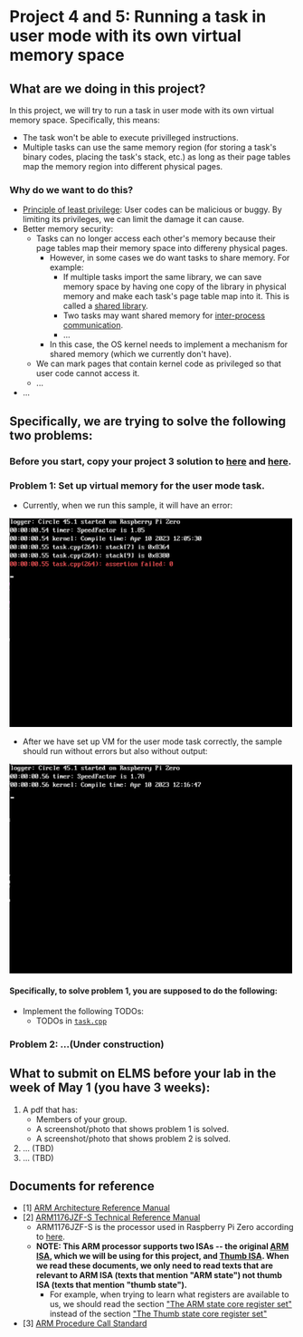 # Project 4 and 5: Running a task in user mode with its own virtual memory space

## What are we doing in this project?
In this project, we will try to run a task in user mode with its own virtual memory space.
Specifically, this means:
- The task won't be able to execute privilleged instructions.
- Multiple tasks can use the same memory region (for storing a task's binary codes, placing the task's stack, etc.) as long as their page tables map the memory region into different physical pages.

### Why do we want to do this?
- [Principle of least privilege](https://en.wikipedia.org/wiki/Principle_of_least_privilege): User codes can be malicious or buggy. By limiting its privileges, we can limit the damage it can cause.
- Better memory security: 
  - Tasks can no longer access each other's memory because their page tables map their memory space into differeny physical pages.
    - However, in some cases we do want tasks to share memory. For example:
      - If multiple tasks import the same library, we can save memory space by having one copy of the library in physical memory and make each task's page table map into it. This is called a [shared library](https://en.wikipedia.org/wiki/Library_(computing)#Shared_libraries).
      - Two tasks may want shared memory for [inter-process communication](https://en.wikipedia.org/wiki/Inter-process_communication).
      - ...
    - In this case, the OS kernel needs to implement a mechanism for shared memory (which we currently don't have).
  - We can mark pages that contain kernel code as privileged so that user code cannot access it.
  - ...
- ...

## Specifically, we are trying to solve the following two problems:

### Before you start, copy your project 3 solution to [here](../../lib/sched/task.cpp#L204-L249) and [here](../../lib/sched/scheduler.cpp#L1).

### Problem 1: Set up virtual memory for the user mode task.
- Currently, when we run this sample, it will have an error:

<img src="img/project 4 after copying p3 sol_part 1 init state_Run called.png" width="500">

- After we have set up VM for the user mode task correctly, the sample should run without errors but also without output:

<img src="img/project 4 after impl vm_user task runs but no output_need syscall impl.png" width="500">

#### Specifically, to solve problem 1, you are supposed to do the following:
- Implement the following TODOs:
  - TODOs in [`task.cpp`](../../lib/sched/task.cpp#L204-L249)
  
### Problem 2: ...(Under construction)

## What to submit on ELMS before your lab in the week of May 1 (you have 3 weeks):
1. A pdf that has:
	- Members of your group.
	- A screenshot/photo that shows problem 1 is solved.
	- A screenshot/photo that shows problem 2 is solved.
1. ... (TBD)
1. ... (TBD)

## Documents for reference
- [1] [ARM Architecture Reference Manual](https://documentation-service.arm.com/static/5f8dacc8f86e16515cdb865a)
- [2] [ARM1176JZF-S Technical Reference Manual](https://developer.arm.com/documentation/ddi0301/latest/)
	- ARM1176JZF-S is the processor used in Raspberry Pi Zero according to [here](https://www.raspberrypi.com/documentation/computers/processors.html).
	-  **NOTE: This ARM processor supports two ISAs -- the original [ARM ISA](https://en.wikipedia.org/wiki/ARM_architecture_family#Instruction_set), which we will be using for this project, and [Thumb ISA](https://en.wikipedia.org/wiki/ARM_architecture_family#Thumb). When we read these documents, we only need to read texts that are relevant to ARM ISA (texts that mention "ARM state") not thumb ISA (texts that mention "thumb state").**
		- For example, when trying to learn what registers are available to us, we should read the section ["The ARM state core register set"](https://developer.arm.com/documentation/ddi0301/h/programmer-s-model/registers/the-arm-state-core-register-set?lang=en) instead of the section ["The Thumb state core register set"](https://developer.arm.com/documentation/ddi0301/h/programmer-s-model/registers/the-thumb-state-core-register-set?lang=en)
- [3] [ARM Procedure Call Standard](https://developer.arm.com/documentation/dui0041/c/ARM-Procedure-Call-Standard)


